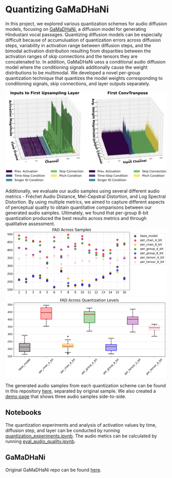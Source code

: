 # Quantizing GaMaDHaNi
In this project, we explored various quantization schemes for audio diffusion models, focusing on [GaMaDHaNi](https://github.com/snnithya/GaMaDHaNi), a diffusion model for generating Hindustani vocal passages. Quantizing diffusion models can be especially difficult because of accumuluation of quantization errors across diffusion steps, variability in activation range between diffusion steps, and the bimodal activation distribution resulting from disparities between the activation ranges of skip connections and the tensors they are concatenated to. In addition, GaMaDHaNi uess a conditional audio diffusion model where the conditioning signals additionally cause the weight distributions to be multimodal. We developed a novel per-group quantization technique that quantizes the model weights corresponding to conditioning signals, skip connections, and layer outputs separately. 

![activations by channel](activation_by_channel.png)

Additionally, we evaluate our audio samples using several different audio metrics - Fréchet Audio Distance, Mel-Cepstral Distortion, and Log Spectral Distortion. By using multiple metrics, we aimed to capture different aspects of perceptual quality to obtain quantitative comparisons between our generated audio samples. Ultimately, we found that per-group 8-bit quantization produced the best results across metrics and through qualitative assessment.
![FAD dotplot](eval/examples/wavs/FAD_dotplot.png)
![FAD boxplot](eval/examples/wavs/FAD_boxplot.png)

The generated audio samples from each quantization scheme can be found in this repository [here](eval/examples/wavs), separated by original sample. We also created a [demo page](https://buttery-hair-d59.notion.site/151126c18dd6803b9431dcc7f7ad470e?v=5b8a8c4e23ea46979573158670f636d5) that shows three audio samples side-to-side.

## Notebooks
The quantization experiments and analysis of activation values by time, diffusion step, and layer can be conducted by running [quantization_experiments.ipynb](quantization_experiments.ipynb). The audio metics can be calculated by running [eval_audio_quality.ipynb](eval/eval_audio_quality.ipynb). 

## GaMaDHaNi
Original GaMaDHaNi repo can be found [here](https://github.com/snnithya/GaMaDHaNi).
